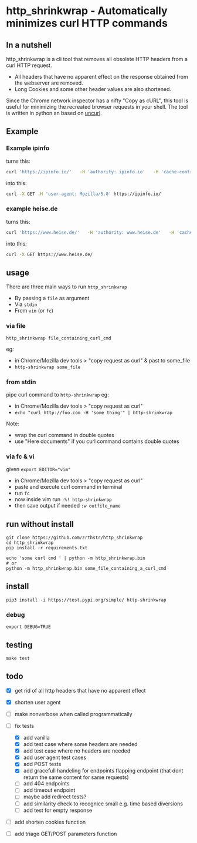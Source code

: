 # http_shrinkwrap - Automatically minimizes curl HTTP commands
## In a nutshell
http_shrinkwrap is a cli tool that removes all obsolete HTTP headers from a curl HTTP request.
* All headers that have no apparent effect on the response obtained from the webserver are removed.
* Long Cookies and some other header values are also shortened.  

Since the Chrome network inspector has a nifty "Copy as cURL", this tool is useful for minimizing the recreated browser requests in your shell.
The tool is written in python an based on [uncurl](https://github.com/spulec/uncurl).


## Example
### Example ipinfo
turns this:

```bash
curl 'https://ipinfo.io/'   -H 'authority: ipinfo.io'   -H 'cache-control: max-age=0'   -H 'dnt: 1'   -H 'upgrade-insecure-requests: 1'   -H 'user-agent: Mozilla/5.0 (X11; Linux x86_64) AppleWebKit/537.36 (KHTML, like Gecko) Chrome/82.0.2240.398 Safari/534.16'   -H 'accept: text/html,application/xhtml+xml,application/xml;q=0.9,image/avif,image/webp,image/apng,*/*;q=0.8,application/signed-exchange;v=b3;q=0.9'   -H 'sec-fetch-site: none'   -H 'sec-fetch-mode: navigate'   -H 'sec-fetch-user: ?1'   -H 'sec-fetch-dest: document'   -H 'accept-language: en-US,en-GB;q=0.9,en;q=0.8,pt-PT;q=0.7,pt;q=0.6,de;q=0.5'   -H 'sec-gpc: 1'   --compressed
```

into this:

```bash
curl -X GET -H 'user-agent: Mozilla/5.0' https://ipinfo.io/
```

### example heise.de
turns this:

```bash
curl 'https://www.heise.de/'   -H 'authority: www.heise.de'   -H 'cache-control: max-age=0'   -H 'dnt: 1'   -H 'upgrade-insecure-requests: 1'   -H 'user-agent: Mozilla/5.0 (X11; Linux x86_64) AppleWebKit/537.36 (KHTML, like Gecko) Chrome/82.0.2240.398 Safari/137.36'   -H 'accept: text/html,application/xhtml+xml,application/xml;q=0.9,image/avif,image/webp,image/apng,*/*;q=0.8,application/signed-exchange;v=b3;q=0.9'   -H 'sec-fetch-site: none'   -H 'sec-fetch-mode: navigate'   -H 'sec-fetch-user: ?1'   -H 'sec-fetch-dest: document'   -H 'accept-language: en-US,en-GB;q=0.9,en;q=0.8,pt-PT;q=0.7,pt;q=0.6,de;q=0.5'   -H 'cookie: wt_nv_s=1; wt3_sid=%3B288689636920174%3B589751618140993; wt_ttv2_e_288689636920174=meldung.newsticker.bottom.kommentarelesen*4439526%3ASmart%20Home%3A%20Innenminister%20planen%20Zugriff%20auf%20Daten%20von%20Alexa%20%26%20Co.**meldung.newsticker.bottom*******2*2*; wt_ttv2_c_288689636920174=meldung.newsticker.bottom.kommentarelesen*4428549%3AAntergos-Entwickler%20stellen%20Linux-Projekt%20ein**meldung.newsticker.bottom*******2*2*~meldung.newsticker.bottom.kommentarelesen*4432329%3AEuropa-Wahl%3A%20Schwere%20Schlappe%20f%C3%BCr%20deutsche%20Koalitionsparteien%2C%20Erfolge%20f**meldung.newsticker.bottom*******2*2*~meldung.newsticker.bottom.kommentarelesen*4436209%3AHuawei-Konflikt%3A%20China%20k%C3%BCndigt%20eigene%20schwarze%20Liste%20an**meldung.newsticker.bottom*******2*2*~meldung.newsticker.bottom.kommentarelesen*4439526%3ASmart%20Home%3A%20Innenminister%20planen%20Zugriff%20auf%20Daten%20von%20Alexa%20%26%20Co.**meldung.newsticker.bottom*******2*2*; volumeControl_volumeValue=100; wt_nv=1; wt_ttv2_s_288689636920174=9700; wt_ttv2_s_288689636920174=9700; wt3_eid=%3B288689636920174%7C2155707251500935604%232159741754555500039%3B589751618140993%7C2155796048217456639%232155796801880162886'   -H 'sec-gpc: 1'   -H 'if-modified-since: Wed, 18 Nov 2020 21:57:08 GMT'   --compressed
```

into this:

```bash
curl -X GET https://www.heise.de/
```

## usage
There are three main ways to run `http_shrinkwrap`
* By passing a `file` as argument
* Via `stdin`
* From `vim` (or `fc`)

### via file
	http_shrinkwrap file_containing_curl_cmd

eg:
* in Chrome/Mozilla dev tools > "copy request as curl" & past to some_file
* `http-shrinkwrap some_file`

### from stdin

pipe curl command to `http-shrinkwrap`
eg:
* in Chrome/Mozilla dev tools > "copy request as curl"
* `echo "curl http://foo.com -H 'some thing'" | http-shrinkwrap`

Note:
* wrap the curl command in double quotes
* use "Here documents" if you curl command contains double quotes

### via fc & vi
given `export EDITOR="vim"`

* in Chrome/Mozilla dev tools > "copy request as curl"
* paste and execute curl command in terminal
* run `fc`
* now inside vim run `:%! http-shrinkwrap`
* then save output if needed `:w outfile_name`

## run without install
	git clone https://github.com/zrthstr/http_shrinkwrap
	cd http_shrinkwrap
	pip install -r requirements.txt
	
	echo 'some curl cmd ' | python -m http_shrinkwrap.bin
	# or
	python -m http_shrinkwrap.bin some_file_containing_a_curl_cmd


## install
	pip3 install -i https://test.pypi.org/simple/ http-shrinkwrap

### debug
`export DEBUG=TRUE`

## testing
	make test

## todo
* [x] get rid of all http headers that have no apparent effect
* [x] shorten user agent
* [ ] make nonverbose when called programmatically
* [ ] fix tests
	* [x] add vanilla
	* [x] add test case where some headers are needed
	* [x] add test case where no headers are needed
	* [x] add user agent test cases
	* [x] add POST tests
	* [x] add gracefull handeling for endpoints flapping endpoint (that dont return the same content for same requests)
	* [ ] add 404 endpoints
	* [ ] add timeout endpoint
	* [ ] maybe add redirect tests?
	* [ ] add similarity check to recognice small e.g. time based diversions
	* [ ] add test for empty response
* [ ] add shorten cookies function
* [ ] add triage GET/POST parameters function

